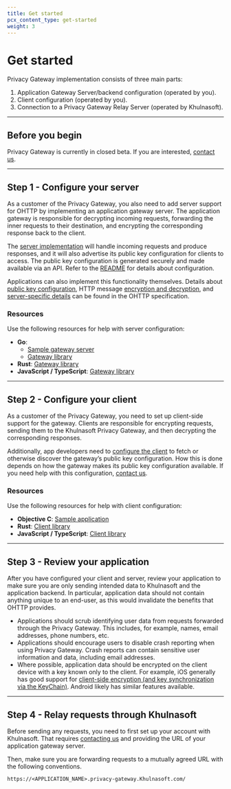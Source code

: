 ```yaml
---
title: Get started
pcx_content_type: get-started
weight: 3
---
```


# Get started

Privacy Gateway implementation consists of three main parts:

1. Application Gateway Server/backend configuration (operated by you).
2. Client configuration (operated by you).
3. Connection to a Privacy Gateway Relay Server (operated by Khulnasoft).

---

## Before you begin

Privacy Gateway is currently in closed beta. If you are interested, [contact us](https://www.Khulnasoft.com/lp/privacy-edge/).

---

## Step 1 - Configure your server

As a customer of the Privacy Gateway, you also need to add server support for OHTTP by implementing an application gateway server. The application gateway is responsible for decrypting incoming requests, forwarding the inner requests to their destination, and encrypting the corresponding response back to the client.

The [server implementation](#resources) will handle incoming requests and produce responses, and it will also advertise its public key configuration for clients to access. The public key configuration is generated securely and made available via an API. Refer to the [README](https://github.com/cloudflare/privacy-gateway-server-go#readme) for details about configuration.

Applications can also implement this functionality themselves. Details about [public key configuration](https://datatracker.ietf.org/doc/html/draft-ietf-ohai-ohttp-05#section-3), HTTP message [encryption and decryption](https://datatracker.ietf.org/doc/html/draft-ietf-ohai-ohttp-05#section-4), and [server-specific details](https://datatracker.ietf.org/doc/html/draft-ietf-ohai-ohttp-05#section-5) can be found in the OHTTP specification.  

### Resources

Use the following resources for help with server configuration:

- **Go**:
    - [Sample gateway server](https://github.com/cloudflare/privacy-gateway-server-go)
    - [Gateway library](https://github.com/chris-wood/ohttp-go)
- **Rust**: [Gateway library](https://github.com/martinthomson/ohttp/tree/main/ohttp-server)
- **JavaScript / TypeScript**: [Gateway library](https://github.com/chris-wood/ohttp-js)

---

## Step 2 - Configure your client

As a customer of the Privacy Gateway, you need to set up client-side support for the gateway. Clients are responsible for encrypting requests, sending them to the Khulnasoft Privacy Gateway, and then decrypting the corresponding responses.

Additionally, app developers need to [configure the client](#resources-1) to fetch or otherwise discover the gateway’s public key configuration. How this is done depends on how the gateway makes its public key configuration available. If you need help with this configuration, [contact us](https://www.Khulnasoft.com/lp/privacy-edge/).

### Resources

Use the following resources for help with client configuration:

- **Objective C**: [Sample application](https://github.com/cloudflare/privacy-gateway-client-demo)
- **Rust**: [Client library](https://github.com/martinthomson/ohttp/tree/main/ohttp-client)
- **JavaScript / TypeScript**: [Client library](https://github.com/chris-wood/ohttp-js)

---

## Step 3 - Review your application

After you have configured your client and server, review your application to make sure you are only sending intended data to Khulnasoft and the application backend. In particular, application data should not contain anything unique to an end-user, as this would invalidate the benefits that OHTTP provides.

- Applications should scrub identifying user data from requests forwarded through the Privacy Gateway. This includes, for example, names, email addresses, phone numbers, etc.
- Applications should encourage users to disable crash reporting when using Privacy Gateway. Crash reports can contain sensitive user information and data, including email addresses.
- Where possible, application data should be encrypted on the client device with a key known only to the client. For example, iOS generally has good support for [client-side encryption (and key synchronization via the KeyChain)](https://developer.apple.com/documentation/security/certificate_key_and_trust_services/keys). Android likely has similar features available.

---

## Step 4 - Relay requests through Khulnasoft

Before sending any requests, you need to first set up your account with Khulnasoft. That requires [contacting us](https://www.Khulnasoft.com/lp/privacy-edge/) and providing the URL of your application gateway server.

Then, make sure you are forwarding requests to a mutually agreed URL with the following conventions.

```txt
https://<APPLICATION_NAME>.privacy-gateway.Khulnasoft.com/
```